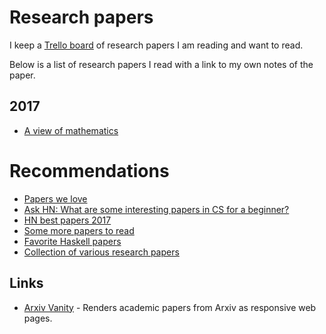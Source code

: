 # Research papers

I keep a [Trello board](https://trello.com/b/EKl1Ie3q) of research papers I am reading and want to read.

Below is a list of research papers I read with a link to my own notes of the paper.

## 2017

- [A view of mathematics](a-view-of-mathematics.md)

# Recommendations

- [Papers we love](https://github.com/papers-we-love/papers-we-love)
- [Ask HN: What are some interesting papers in CS for a beginner?](https://news.ycombinator.com/item?id=15695326)
- [HN best papers 2017](https://news.ycombinator.com/item?id=16035402)
- [Some more papers to read](https://lobste.rs/s/npo38i/what_are_some_good_interesting_papers_cs)
- [Favorite Haskell papers](https://www.reddit.com/r/haskell/comments/6fj21f/favorite_haskell_papers/)
- [Collection of various research papers](https://github.com/dterei/Research-Papers)

## Links

- [Arxiv Vanity](https://www.arxiv-vanity.com/) - Renders academic papers from Arxiv as responsive web pages.
